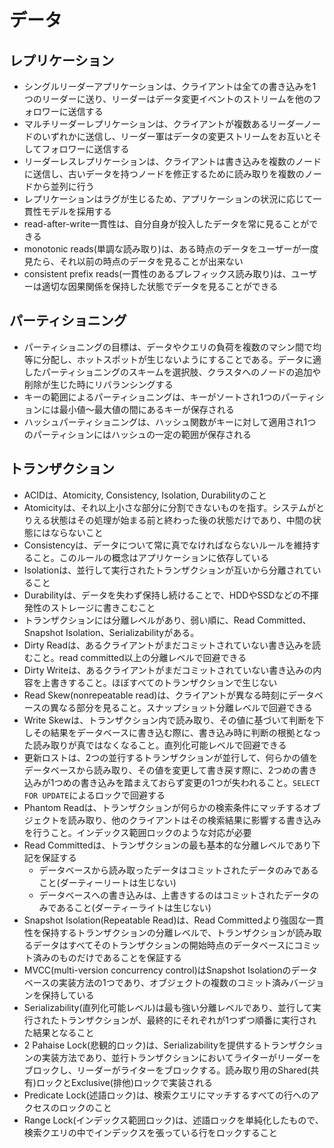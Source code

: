 # データ

## レプリケーション
- シングルリーダーアプリケーションは、クライアントは全ての書き込みを1つのリーダーに送り、リーダーはデータ変更イベントのストリームを他のフォロワーに送信する
- マルチリーダーレプリケーションは、クライアントが複数あるリーダーノードのいずれかに送信し、リーダー軍はデータの変更ストリームをお互いとそしてフォロワーに送信する
- リーダーレスレプリケーションは、クライアントは書き込みを複数のノードに送信し、古いデータを持つノードを修正するために読み取りを複数のノードから並列に行う
- レプリケーションはラグが生じるため、アプリケーションの状況に応じて一貫性モデルを採用する
- read-after-write一貫性は、自分自身が投入したデータを常に見ることができる
- monotonic reads(単調な読み取り)は、ある時点のデータをユーザーが一度見たら、それ以前の時点のデータを見ることが出来ない
- consistent prefix reads(一貫性のあるプレフィックス読み取り)は、ユーザーは適切な因果関係を保持した状態でデータを見ることができる

## パーティショニング
- パーティショニングの目標は、データやクエリの負荷を複数のマシン間で均等に分配し、ホットスポットが生じないようにすることである。データに適したパーティショニングのスキームを選択肢、クラスタへのノードの追加や削除が生じた時にリバランシングする
- キーの範囲によるパーティショニングは、キーがソートされ1つのパーティションには最小値〜最大値の間にあるキーが保存される
- ハッシュパーティショニングは、ハッシュ関数がキーに対して適用され1つのパーティションにはハッシュの一定の範囲が保存される

## トランザクション
- ACIDは、Atomicity, Consistency, Isolation, Durabilityのこと
- Atomicityは、それ以上小さな部分に分割できないものを指す。システムがとりえる状態はその処理が始まる前と終わった後の状態だけであり、中間の状態にはならないこと
- Consistencyは、データについて常に真でなければならないルールを維持すること。このルールの概念はアプリケーションに依存している
- Isolationは、並行して実行されたトランザクションが互いから分離されていること
- Durabilityは、データを失わず保持し続けることで、HDDやSSDなどの不揮発性のストレージに書きこむこと
- トランザクションには分離レベルがあり、弱い順に、Read Committed、Snapshot Isolation、Serializabilityがある。
- Dirty Readは、あるクライアントがまだコミットされていない書き込みを読むこと。read committed以上の分離レベルで回避できる
- Dirty Writeは、あるクライアントがまだコミットされていない書き込みの内容を上書きすること。ほぼすべてのトランザクションで生じない
- Read Skew(nonrepeatable read)は、クライアントが異なる時刻にデータベースの異なる部分を見ること。スナップショット分離レベルで回避できる
- Write Skewは、トランザクション内で読み取り、その値に基づいて判断を下しその結果をデータベースに書き込む際に、書き込み時に判断の根拠となった読み取りが真ではなくなること。直列化可能レベルで回避できる
- 更新ロストは、2つの並行するトランザクションが並行して、何らかの値をデータベースから読み取り、その値を変更して書き戻す際に、2つめの書き込みが1つめの書き込みを踏まえておらず変更の1つが失われること。`SELECT FOR UPDATE`によるロックで回避する
- Phantom Readは、トランザクションが何らかの検索条件にマッチするオブジェクトを読み取り、他のクライアントはその検索結果に影響する書き込みを行うこと。インデックス範囲ロックのような対応が必要
- Read Committedは、トランザクションの最も基本的な分離レベルであり下記を保証する
  - データベースから読み取ったデータはコミットされたデータのみであること(ダーティーリートは生じない)
  - データベースへの書き込みは、上書きするのはコミットされたデータのみであること(ダーティーライトは生じない)
- Snapshot Isolation(Repeatable Read)は、Read Committedより強固な一貫性を保持するトランザクションの分離レベルで、トランザクションが読み取るデータはすべてそのトランザクションの開始時点のデータベースにコミット済みのものだけであることを保証する
- MVCC(multi-version concurrency control)はSnapshot Isolationのデータベースの実装方法の1つであり、オブジェクトの複数のコミット済みバージョンを保持している
- Serializability(直列化可能レベル)は最も強い分離レベルであり、並行して実行されたトランザクションが、最終的にそれぞれが1つずつ順番に実行された結果となること
- 2 Pahaise Lock(悲観的ロック)は、Serializabilityを提供するトランザクションの実装方法であり、並行トランザクションにおいてライターがリーダーをブロックし、リーダーがライターをブロックする。読み取り用のShared(共有)ロックとExclusive(排他)ロックで実装される
- Predicate Lock(述語ロック)は、検索クエリにマッチするすべての行へのアクセスのロックのこと
- Range Lock(インデックス範囲ロック)は、述語ロックを単純化したもので、検索クエリの中でインデックスを張っている行をロックすること
